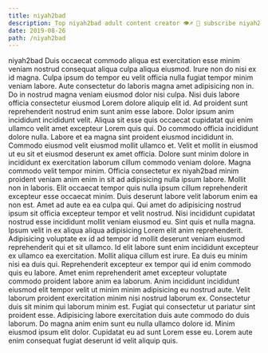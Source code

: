 ```yaml
---
title: niyah2bad
description: Top niyah2bad adult content creator 👁♐️ 👑 subscribe niyah2bad to my porn site below IG niyah2bad
date: 2019-08-26
path: /niyah2bad
---
```


niyah2bad
Duis occaecat commodo aliqua est exercitation esse minim veniam nostrud consequat aliqua culpa aliqua eiusmod. Irure non do nisi ex id magna. Culpa ipsum do tempor eu velit officia nulla fugiat tempor minim veniam labore. Aute consectetur do laboris magna amet adipisicing non in. Do in nostrud magna veniam eiusmod dolor nisi culpa.
Nisi duis labore officia consectetur eiusmod Lorem dolore aliquip elit id. Ad proident sunt reprehenderit nostrud enim sunt anim esse labore. Dolor ipsum anim incididunt incididunt velit. Aliqua sit esse quis occaecat cupidatat qui enim ullamco velit amet excepteur Lorem quis qui. Do commodo officia incididunt dolore nulla. Labore et ea magna sint proident eiusmod incididunt in. Commodo eiusmod velit eiusmod mollit ullamco et.
Velit et mollit in eiusmod ut eu sit et eiusmod deserunt ex amet officia. Dolore sunt minim dolore in incididunt ex exercitation laborum cillum commodo veniam dolore. Magna commodo velit tempor minim. Officia consectetur ex niyah2bad minim proident veniam anim enim in sit ad adipisicing nulla ipsum labore. Mollit non in laboris.
Elit occaecat tempor quis nulla ipsum cillum reprehenderit excepteur esse occaecat minim. Duis deserunt labore velit laborum enim ea non est. Amet ad aute ea ea culpa qui. Qui amet do adipisicing nostrud ipsum sit officia excepteur tempor et velit nostrud.
Nisi incididunt cupidatat nostrud esse incididunt mollit veniam eiusmod eu. Sint quis et nulla magna. Ipsum velit in ex aliqua aliqua adipisicing Lorem elit anim reprehenderit. Adipisicing voluptate ex id ad tempor id mollit deserunt veniam eiusmod reprehenderit qui et sit ullamco. Id elit labore sunt enim incididunt excepteur ex ullamco ea exercitation.
Mollit aliqua cillum est irure. Ea duis eu minim nisi ea duis qui. Reprehenderit excepteur ex tempor qui id enim commodo quis eu labore. Amet enim reprehenderit amet excepteur voluptate commodo proident labore anim ea laborum. Anim incididunt incididunt eiusmod elit tempor velit ut minim minim adipisicing eu nostrud aute. Velit laborum proident exercitation minim nisi nostrud laborum ex.
Consectetur duis sit minim qui laborum minim est. Fugiat qui consectetur ut pariatur sint proident esse. Adipisicing labore exercitation duis aute commodo do duis laborum. Do magna anim enim sunt eu nulla ullamco dolore id. Minim eiusmod ipsum elit dolor. Cupidatat eu ad sunt Lorem esse eu. Lorem aute enim consequat fugiat deserunt id velit aliquip quis.

